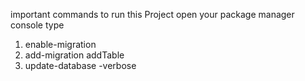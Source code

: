 important commands to run this Project 
open your package manager console type 
1. enable-migration
2. add-migration addTable
3. update-database -verbose
